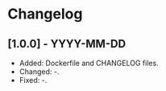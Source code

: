 # Changelog

## [1.0.0] - YYYY-MM-DD
- Added: Dockerfile and CHANGELOG files.
- Changed: -.
- Fixed: -.